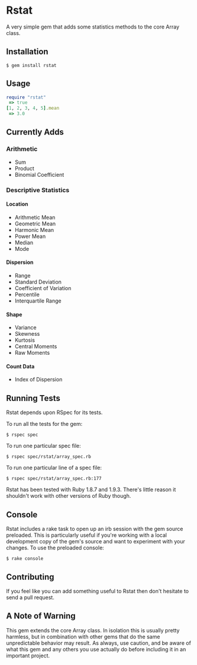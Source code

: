 # Rstat

A very simple gem that adds some statistics methods to the core Array class.

Installation
------------

    $ gem install rstat

Usage
-----

```ruby
require "rstat"
 => true
[1, 2, 3, 4, 5].mean
 => 3.0
```

Currently Adds
--------------

### Arithmetic

* Sum
* Product
* Binomial Coefficient

### Descriptive Statistics

#### Location

* Arithmetic Mean
* Geometric Mean
* Harmonic Mean
* Power Mean
* Median
* Mode

#### Dispersion

* Range
* Standard Deviation
* Coefficient of Variation
* Percentile
* Interquartile Range

#### Shape

* Variance
* Skewness
* Kurtosis
* Central Moments
* Raw Moments

#### Count Data

* Index of Dispersion

Running Tests
-------------

Rstat depends upon RSpec for its tests.

To run all the tests for the gem:

    $ rspec spec

To run one particular spec file:

    $ rspec spec/rstat/array_spec.rb

To run one particular line of a spec file:

    $ rspec spec/rstat/array_spec.rb:177

Rstat has been tested with Ruby 1.8.7 and 1.9.3. There's little reason it shouldn't work with other versions of Ruby though.

Console
-------

Rstat includes a rake task to open up an irb session with the gem source preloaded. This is particularly useful if you're working with a local development copy of the gem's source and want to experiment with your changes. To use the preloaded console:

    $ rake console

Contributing
------------

If you feel like you can add something useful to Rstat then don't hesitate to send a pull request.


A Note of Warning
-----------------

This gem extends the core Array class. In isolation this is usually pretty harmless, but in combination with other gems that do the same unpredictable behavior may result. As always, use caution, and be aware of what this gem and any others you use actually do before including it in an important project.